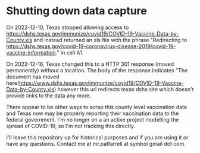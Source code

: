 # Shutting down data capture

On 2022-12-10, Texas stopped allowing access to https://dshs.texas.gov/immunize/covid19/COVID-19-Vaccine-Data-by-County.xls and instead returned an xls file with the phrase "Redirecting to https://dshs.texas.gov/covid-19-coronavirus-disease-2019/covid-19-vaccine-information." in cell A1.

On 2022-12-16, Texas changed this to a HTTP 301 response (moved permanently) *without* a location.  The body of the response indicates "The document has moved here(https://www.dshs.texas.gov/immunize/covid19/COVID-19-Vaccine-Data-by-County.xls) however this url redirects texas dshs site which doesn't provide links to the data any more.

There appear to be other ways to scrap this county level vaccination data and Texas now may be properly reporting their vaccination data to the federal government.  I'm no longer on a an active project modelling the spread of COVID-19, so I'm not tracking this directly.

I'll leave this repository up for historical purposes and if you are using it or have any questions.  Contact me at mr.patfarrell at symbol gmail dot com.
